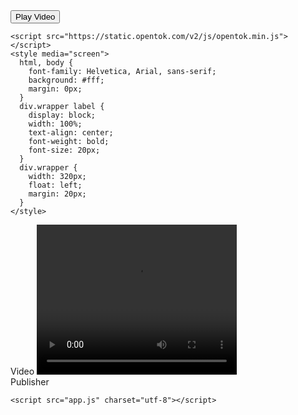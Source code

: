 <html>
  <head>
    <meta charset="utf-8">
    <title>Publish from a Video Element</title>
    <button onclick="playVideo()">Play Video</button>

    <script src="https://static.opentok.com/v2/js/opentok.min.js"></script>
    <style media="screen">
      html, body {
        font-family: Helvetica, Arial, sans-serif;
        background: #fff;
        margin: 0px;
      }
      div.wrapper label {
        display: block;
        width: 100%;
        text-align: center;
        font-weight: bold;
        font-size: 20px;
      }
      div.wrapper {
        width: 320px;
        float: left;
        margin: 20px;
      }
    </style>
  </head>
  <body>
    <div class="wrapper">
      <label>Video</label>
      <video id="video" src="mp3_audio.mp3" width="320" height="240" controls></video>
    </div>
    <div class="wrapper">
      <label>Publisher</label>
      <div id="publisher"></div>
    </div>

    <script src="app.js" charset="utf-8"></script>
  </body>
</html>
